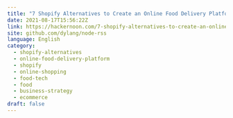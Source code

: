 ```yaml
---
title: "7 Shopify Alternatives to Create an Online Food Delivery Platform "
date: 2021-08-17T15:56:22Z
link: https://hackernoon.com/7-shopify-alternatives-to-create-an-online-food-delivery-platform-ji34373s?source=rss&utm_medium=RSS&utm_source=news.12bit.vn
site: github.com/dylang/node-rss
language: English
category:
  - shopify-alternatives
  - online-food-delivery-platform
  - shopify
  - online-shopping
  - food-tech
  - food
  - business-strategy
  - ecommerce
draft: false
---
```

